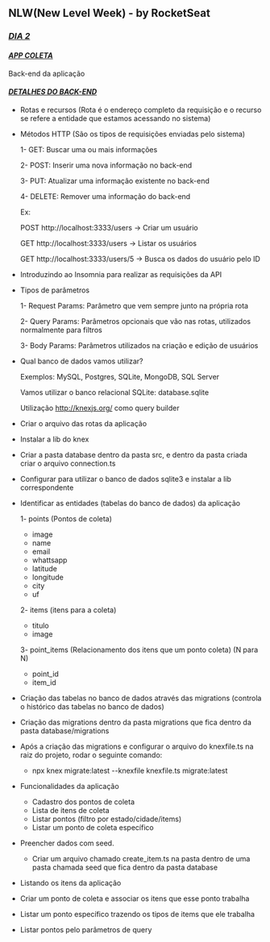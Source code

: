 ## **NLW(New Level Week) - by RocketSeat**

### <u>***DIA 2***</u>



#### ***<u>APP COLETA</u>***

Back-end da aplicação



#### ***<u>DETALHES DO BACK-END</u>***

 - Rotas e recursos (Rota é o endereço completo da requisição e o recurso se refere a entidade que estamos acessando no sistema)

 - Métodos HTTP (São os tipos de requisições enviadas pelo sistema)

   1- GET: Buscar uma ou mais informações

   2- POST: Inserir uma nova informação no back-end

   3- PUT: Atualizar uma informação existente no back-end

   4- DELETE: Remover uma informação do back-end

   Ex:

   POST http://localhost:3333/users  -> Criar um usuário	

   GET  http://localhost:3333/users   -> Listar os usuários

   GET http://localhost:3333/users/5 -> Busca os dados do usuário pelo ID

 - Introduzindo ao Insomnia para realizar as requisições da API

 - Tipos de parâmetros 

   1- Request Params: Parâmetro que vem sempre junto na própria rota

   2- Query Params: Parâmetros opcionais que vão nas rotas, utilizados normalmente para filtros

   3- Body Params: Parâmetros utilizados na criação e edição de usuários

 - Qual banco de dados vamos utilizar?

   Exemplos: MySQL, Postgres, SQLite, MongoDB, SQL Server

   Vamos utilizar o banco relacional SQLite: database.sqlite

   Utilização http://knexjs.org/ como query builder

 - Criar o arquivo das rotas da aplicação

 - Instalar a lib do knex

 - Criar a pasta database dentro da pasta src, e dentro da pasta criada criar o arquivo connection.ts

 - Configurar para utilizar o banco de dados sqlite3 e instalar a lib correspondente 

 - Identificar as entidades (tabelas do banco de dados) da aplicação

   1- points (Pontos de coleta)

   	- image
   	- name
   	- email
   	- whattsapp
   	- latitude
   	- longitude
   	- city
   	- uf

   2- items (itens para a coleta)

   	- titulo
   	- image

   3- point_items (Relacionamento dos itens que um ponto coleta) (N para N)

   	- point_id
   	- item_id

- Criação das tabelas no banco de dados através das migrations (controla o histórico das tabelas no banco de dados)

- Criação das migrations dentro da pasta migrations que fica dentro da pasta database/migrations

- Após a criação das migrations e configurar o arquivo do knexfile.ts na raiz do projeto, rodar o seguinte comando: 

  - npx knex migrate:latest --knexfile knexfile.ts migrate:latest

- Funcionalidades da aplicação

  - Cadastro dos pontos de coleta
  - Lista de itens de coleta
  -  Listar pontos (filtro por estado/cidade/items)
  - Listar um ponto de coleta específico

- Preencher dados com seed.

  - Criar um arquivo chamado create_item.ts na pasta dentro de uma pasta chamada seed que fica dentro da pasta database

- Listando os itens da aplicação

- Criar um ponto de coleta e associar os itens que esse ponto trabalha

- Listar um ponto específico trazendo os tipos de items que ele trabalha

- Listar pontos pelo parâmetros de query